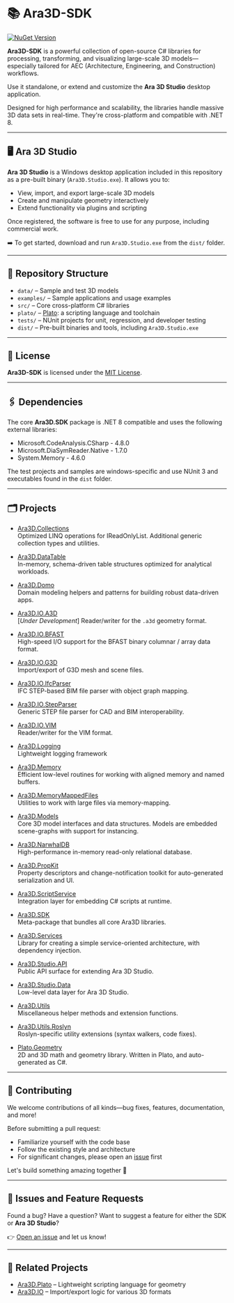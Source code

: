 # 📚 Ara3D-SDK

[![NuGet Version](https://img.shields.io/nuget/v/Ara3D.SDK)](https://www.nuget.org/packages/Ara3D.SDK)

**Ara3D-SDK** is a powerful collection of open-source C# libraries for processing, transforming, and visualizing large-scale 3D models—especially tailored for AEC (Architecture, Engineering, and Construction) workflows.

Use it standalone, or extend and customize the **Ara 3D Studio** desktop application.

Designed for high performance and scalability, the libraries handle massive 3D data sets in real-time. They're cross-platform and compatible with .NET 8.

---

## 🖥️ Ara 3D Studio

**Ara 3D Studio** is a Windows desktop application included in this repository as a pre-built binary (`Ara3D.Studio.exe`). It allows you to:

- View, import, and export large-scale 3D models
- Create and manipulate geometry interactively
- Extend functionality via plugins and scripting

Once registered, the software is free to use for any purpose, including commercial work.

➡️ To get started, download and run `Ara3D.Studio.exe` from the `dist/` folder.

---

## 📁 Repository Structure

- `data/` – Sample and test 3D models
- `examples/` – Sample applications and usage examples
- `src/` – Core cross-platform C# libraries
- `plato/` – [Plato](https://github.com/ara3d/plato): a scripting language and toolchain
- `tests/` – NUnit projects for unit, regression, and developer testing
- `dist/` – Pre-built binaries and tools, including `Ara3D.Studio.exe`

---

## 📜 License

**Ara3D-SDK** is licensed under the [MIT License](LICENSE).

---

## 🖇️ Dependencies 

The core **Ara3D.SDK** package is .NET 8 compatible and uses the following external libraries:

- Microsoft.CodeAnalysis.CSharp - 4.8.0
- Microsoft.DiaSymReader.Native - 1.7.0
- System.Memory - 4.6.0

The test projects and samples are windows-specific and use NUnit 3 and executables found 
in the `dist` folder. 

---

## 🗂️ Projects

- [Ara3D.Collections](https://github.com/ara3d/ara3d-sdk/tree/main/src/Ara3D.Collections)  
  Optimized LINQ operations for IReadOnlyList. Additional generic collection types and utilities.

- [Ara3D.DataTable](https://github.com/ara3d/ara3d-sdk/tree/main/src/Ara3D.DataTable)  
  In-memory, schema-driven table structures optimized for analytical workloads.

- [Ara3D.Domo](https://github.com/ara3d/ara3d-sdk/tree/main/src/Ara3D.Domo)  
  Domain modeling helpers and patterns for building robust data-driven apps.

- [Ara3D.IO.A3D](https://github.com/ara3d/ara3d-sdk/tree/main/src/Ara3D.IO.A3D)  
  [*Under Development*] Reader/writer for the `.a3d` geometry format.

- [Ara3D.IO.BFAST](https://github.com/ara3d/ara3d-sdk/tree/main/src/Ara3D.IO.BFAST)  
  High-speed I/O support for the BFAST binary columnar / array data format.

- [Ara3D.IO.G3D](https://github.com/ara3d/ara3d-sdk/tree/main/src/Ara3D.IO.G3D)  
  Import/export of G3D mesh and scene files.

- [Ara3D.IO.IfcParser](https://github.com/ara3d/ara3d-sdk/tree/main/src/Ara3D.IO.IfcParser)  
  IFC STEP-based BIM file parser with object graph mapping.

- [Ara3D.IO.StepParser](https://github.com/ara3d/ara3d-sdk/tree/main/src/Ara3D.IO.StepParser)  
  Generic STEP file parser for CAD and BIM interoperability.

- [Ara3D.IO.VIM](https://github.com/ara3d/ara3d-sdk/tree/main/src/Ara3D.IO.VIM)  
  Reader/writer for the VIM format.

- [Ara3D.Logging](https://github.com/ara3d/ara3d-sdk/tree/main/src/Ara3D.Logging)  
  Lightweight logging framework 

- [Ara3D.Memory](https://github.com/ara3d/ara3d-sdk/tree/main/src/Ara3D.Memory)  
  Efficient low-level routines for working with aligned memory and named buffers.

- [Ara3D.MemoryMappedFiles](https://github.com/ara3d/ara3d-sdk/tree/main/src/Ara3D.MemoryMappedFiles)  
  Utilities to work with large files via memory-mapping.

- [Ara3D.Models](https://github.com/ara3d/ara3d-sdk/tree/main/src/Ara3D.Models)  
  Core 3D model interfaces and data structures. Models are embedded scene-graphs with support for instancing.

- [Ara3D.NarwhalDB](https://github.com/ara3d/ara3d-sdk/tree/main/src/Ara3D.NarwhalDB)  
  High-performance in-memory read-only relational database.

- [Ara3D.PropKit](https://github.com/ara3d/ara3d-sdk/tree/main/src/Ara3D.PropKit)  
  Property descriptors and change-notification toolkit for auto-generated serialization and UI.

- [Ara3D.ScriptService](https://github.com/ara3d/ara3d-sdk/tree/main/src/Ara3D.ScriptService)  
  Integration layer for embedding C# scripts at runtime.

- [Ara3D.SDK](https://github.com/ara3d/ara3d-sdk/tree/main/src/Ara3D.SDK)  
  Meta-package that bundles all core Ara3D libraries.

- [Ara3D.Services](https://github.com/ara3d/ara3d-sdk/tree/main/src/Ara3D.Services)  
  Library for creating a simple service-oriented architecture, with dependency injection.

- [Ara3D.Studio.API](https://github.com/ara3d/ara3d-sdk/tree/main/src/Ara3D.Studio.API)  
  Public API surface for extending Ara 3D Studio.

- [Ara3D.Studio.Data](https://github.com/ara3d/ara3d-sdk/tree/main/src/Ara3D.Studio.Data)  
  Low-level data layer for Ara 3D Studio.

- [Ara3D.Utils](https://github.com/ara3d/ara3d-sdk/tree/main/src/Ara3D.Utils)  
  Miscellaneous helper methods and extension functions.

- [Ara3D.Utils.Roslyn](https://github.com/ara3d/ara3d-sdk/tree/main/src/Ara3D.Utils.Roslyn)  
  Roslyn-specific utility extensions (syntax walkers, code fixes).

- [Plato.Geometry](https://github.com/ara3d/ara3d-sdk/tree/main/src/Plato.Geometry)  
  2D and 3D math and geometry library. Written in Plato, and auto-generated as C#. 

---

## 🤝 Contributing

We welcome contributions of all kinds—bug fixes, features, documentation, and more!

Before submitting a pull request:
- Familiarize yourself with the code base
- Follow the existing style and architecture
- For significant changes, please open an [issue](https://github.com/ara3d/ara3d-sdk/issues) first

Let's build something amazing together 🚀

---

## 🐞 Issues and Feature Requests

Found a bug? Have a question? Want to suggest a feature for either the SDK or **Ara 3D Studio**?

👉 [Open an issue](https://github.com/ara3d/ara3d-sdk/issues) and let us know!

---

## 🔗 Related Projects

- [Ara3D.Plato](https://github.com/ara3d/plato) – Lightweight scripting language for geometry
- [Ara3D.IO](https://github.com/ara3d/ara3d-sdk/tree/main/src/Ara3D.IO) – Import/export logic for various 3D formats

<!--

# Libraries

## Math and Geometry Libraries

### plato-src 

This project contains the Plato source code for our core geometry and mathematics libraries. 
Plato is a domain specific language, designed to make it easy to design numerical data structures and algorithms
that target different languages. 

For more information see [the Plato repository](https://github.com/cdiggins/plato). 

This code is being migrated from [the Plato.Geometry repository](https://github.com/ara3d/Plato.Geometry). 

###  Plato.Core

This contains an extensive C# library of mathematical and geometric data structures and routines. This code 
is auto- generated from the `plato-src` proejct.   

### Plato.Intrinsics

This is a shared project containing the primitive types and building block functions assumed by the Plato code generator. It is used by Plato.Core. 

### Ara3D.Scene

A simple generic 3D scene graph library for use by both IO libraries and rendering libraries. 

## Low-Level Libraries

### Ara3D.Memory

This is a collection of useful classes and interfaces for efficiently working with very large amounts of aligned low-level memory. 

Compared to the System libraries:

* Can go beyond the 2^31 limit imposed by `Span`
* `ByteSlice` is not subject to `ref struct` limitated (e.g., can be stored on the heap) 
* Uses aligned native allocators  so that it can be cast to SIMD vector types (e.g. `Vector256<float>`)

The primary classes and structs are:

* `AlignedMemory` - A block of fixed memory that is aligned to a specific byte boundary. This makes casting between SIMD type (like Vector256) safe and efficient. It can be larger than 2GB. 
* `FixedArray` - A pointer to an array that is fixed in memory, and provides access via ByteSlices and Spans.  
* `ByteSlice` - A pointer to a region of memory, with a length. Similar to a `Span<byte>` except that it can be stored on the heap and can be longer than 2GB. Provides helpers for safe casting to unmanaged types. 
* `UnmanagedList<T>` - A dynamic array of unmanaged types which uses, and makes public, an aligned memory block. Can grow but not shrink. 
* `Buffer<T>` - A types-safe wrapper around a `ByteSlice` and that exposes an array-like interface for reading and writing. 

The interfaces are:

* `IBuffer` - A generic block of memory accessible as a slice. 
* `ITypedBuffer` - A generic interface for a buffer of unmanaged types. 
* `INamedBuffer` - A buffer with an associated name.
* `ITypedNamedBuffer` - A buffer with both an associated name and a type 
* `IBuffer<T>` - An array of unmanaged types. Implements `IReadOnlyList<T>`
* `INamedBuffer<T>` - An array of unmanaged types associated with a name.
* `IMemoryOwner` - A disposable block of memory that provides a `IBuffer` interface.
* `IMemoryOwner<T>` - A disposable block of memory that provides an `IBuffer<T>` interface.

## Infrastructure Libraries 

### Ara3D.Logging 

A library of classes to help with logging.

### Ara3D.Utils

A collection of miscellaneous helper types and functions. 

### Ara3D.Domo

A library for defining "models" in the context of MVC or MVVM architecture. Domo stands for domain modeling, 
and is inspired by Domain Driven Design principles. 

In a nutshell, using Domo you can define data models as immutable objects that are stored in repositories 
which inform observers when the model has been updated. 

This makes it easier to separate the business logic from the application logic and the UI. This makes 
your software architecture easier to modify, extend, reuse, and maintain.    

### Ara3D.Services

Used for breaking software up into areas of responsibility called services, which are high-level classes 
that usually have one instance throughout the lifetime of an application. Services are stored within a Service 
Manager. 

Services are passed other services which they depend on in their constructor. This is a pattern known 
Dependency Injection. This is done in a straightforward and transparent manner without any kind of reflection,
code generation, or special framework support, while still providing the architectual benefits.  

## Collection Libraries

### Ara3D.Collections

*Undergoing significant refactoring* 

Primarily used today for `IArray<T>` and related functions which will be replaced throughout
by `IReadOnlyList<T>` for a better experience with existing libraries. 

## IO Libraries

### Ara3D.BFAST 

A library for efficiently reading and writing large named buffers from memory. A named buffer
is an array of bytes that is associated with a string.  

### Ara3D.G3D

A library for reading and writing geometry in the G3D format.

### Ara3D.IFCParser

A library for parsing [IFC](https://en.wikipedia.org/wiki/Industry_Foundation_Classes) entity stored within a STEP file.

### Ara3D.StepParser

A library for parsing [STEP](https://en.wikipedia.org/wiki/ISO_10303-21) files.

### Ara3D.MemoryMappedFile

A library for efficiently working with very large files as [memory mapped files](https://en.wikipedia.org/wiki/Memory-mapped_file). 

## Ara3D.Studio API

### Ara3D.Studio.Data

This library defines the classes that define the internal representation of rendering and scene data used by Ara3D.Studio. 
-->
